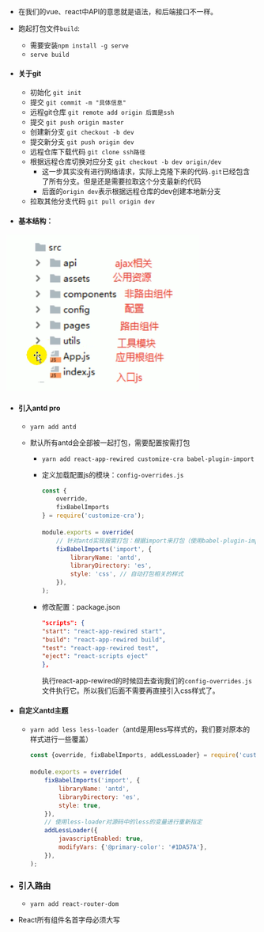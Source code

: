 + 在我们的vue、react中API的意思就是语法，和后端接口不一样。

+ 跑起打包文件`build`:
  + 需要安装`npm install -g serve`
  + `serve build`

+ #### 关于git

  + 初始化 `git init`
  + 提交 `git commit -m "具体信息"`
  + 远程git仓库 `git remote add origin 后面是ssh`
  + 提交 `git push origin master`
  + 创建新分支 `git checkout -b dev`
  + 提交新分支 `git push origin dev`
  + 远程仓库下载代码 `git clone ssh路径`
  + 根据远程仓库切换对应分支 `git checkout -b dev origin/dev`
    + 这一步其实没有进行网络请求，实际上克隆下来的代码`.git`已经包含了所有分支。但是还是需要拉取这个分支最新的代码
    + 后面的`origin dev`表示根据远程仓库的dev创建本地新分支
  + 拉取其他分支代码 `git pull origin dev`

+ #### 基本结构：

![image-20220211145442103](学习笔记.assets/image-20220211145442103.png)

+ #### 引入antd pro

  + `yarn add antd`

  + 默认所有antd会全部被一起打包，需要配置按需打包

    + `yarn add react-app-rewired customize-cra babel-plugin-import`

    + 定义加载配置js的模块：`config-overrides.js`

      ```js
      const {
          override,
          fixBabelImports
      } = require('customize-cra');
      
      module.exports = override(
          // 针对antd实现按需打包：根据import来打包（使用babel-plugin-import）
          fixBabelImports('import', {
              libraryName: 'antd',
              libraryDirectory: 'es',
              style: 'css', // 自动打包相关的样式
          }),
      );
      ```

    + 修改配置：package.json

      ```json
      "scripts": {
      "start": "react-app-rewired start",
      "build": "react-app-rewired build",
      "test": "react-app-rewired test",
      "eject": "react-scripts eject"
      },
      ```

      执行react-app-rewired的时候回去查询我们的`config-overrides.js`文件执行它。所以我们后面不需要再直接引入css样式了。

+ #### 自定义antd主题

  + `yarn add less less-loader`（antd是用less写样式的，我们要对原本的样式进行一些覆盖）

    ```js
    const {override, fixBabelImports, addLessLoader} = require('customize-cra');
    
    module.exports = override(
    	fixBabelImports('import', {
    		libraryName: 'antd',
    		libraryDirectory: 'es',
    		style: true,
    	}),
        // 使用less-loader对源码中的less的变量进行重新指定
    	addLessLoader({
    		javascriptEnabled: true,
    		modifyVars: {'@primary-color': '#1DA57A'},
    	}),
    );
    ```

+ ### 引入路由

  + `yarn add react-router-dom`

































+ React所有组件名首字母必须大写